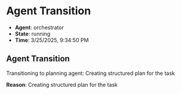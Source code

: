 # Agent Transition

- **Agent**: orchestrator
- **State**: running
- **Time**: 3/25/2025, 9:34:50 PM

## Agent Transition

Transitioning to planning agent: Creating structured plan for the task

**Reason**: Creating structured plan for the task


